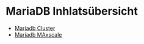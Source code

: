 # MariaDB Inhlatsübersicht

* [Mariadb Cluster](../mariadb-cluster)
* [Mariadb MAxscale](../mariadb-maxscale)